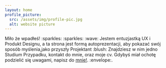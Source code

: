 ```yaml
---
layout: home
profile_picture:
  src: /assets/img/profile-pic.jpg
  alt: website picture
---
```


<p>
 Miło że wpadłeś! :sparkles: :sparkles: :wave: 
Jestem entuzjastką UX i Produkt Designu, a ta strona jest formą autoprezentacji, 
aby pokazać swój sposób myślenia,jako przyszły Projektant :blush:
Znajdziesz w nim jedno Studium Przypadku, kontakt do mnie, oraz moje cv. 
Gdybyś miał ochotę podzielić się uwagami,   napisz do <a href="https://www.linkedin.com/in/anita-kasperek/">mnie!</a>. :envelope:.
</p> 
